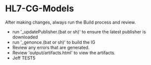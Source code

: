 # HL7-CG-Models

After making changes, always run the Build process and review.

- run '\_updatePublisher.(bat or sh)' to ensure the latest publisher is downloaded
- run '\_genonce.(bat or sh)' to build the IG
- Review any errors that are generated.
- Review 'output/artifacts.html' to view the artifacts.
- Jeff TEST5
